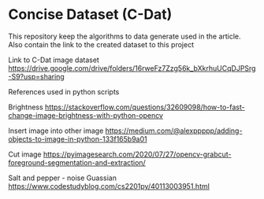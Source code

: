 # Concise Dataset (C-Dat)
This repository keep the algorithms to data generate used in the article. Also contain the link to the created dataset  to this project

Link to C-Dat image dataset
    https://drive.google.com/drive/folders/16rweFz7Zzg56k_bXkrhuUCqDJPSrg-S9?usp=sharing

References used in python scripts

Brightness
    https://stackoverflow.com/questions/32609098/how-to-fast-change-image-brightness-with-python-opencv

Insert image into other image
    https://medium.com/@alexppppp/adding-objects-to-image-in-python-133f165b9a01

Cut image
    https://pyimagesearch.com/2020/07/27/opencv-grabcut-foreground-segmentation-and-extraction/
    
Salt and pepper - noise Guassian
    https://www.codestudyblog.com/cs2201py/40113003951.html
